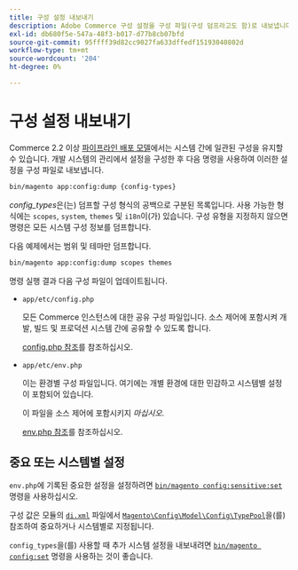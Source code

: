 ```yaml
---
title: 구성 설정 내보내기
description: Adobe Commerce 구성 설정을 구성 파일(구성 덤프라고도 함)로 내보냅니다.
exl-id: db680f5e-547a-48f3-b017-d77b8cb07bfd
source-git-commit: 95ffff39d82cc9027fa633dffedf15193040802d
workflow-type: tm+mt
source-wordcount: '204'
ht-degree: 0%

---
```


# 구성 설정 내보내기

Commerce 2.2 이상 [파이프라인 배포 모델](../deployment/technical-details.md)에서는 시스템 간에 일관된 구성을 유지할 수 있습니다. 개발 시스템의 관리에서 설정을 구성한 후 다음 명령을 사용하여 이러한 설정을 구성 파일로 내보냅니다.

```bash
bin/magento app:config:dump {config-types}
```

_config_types_&#x200B;은(는) 덤프할 구성 형식의 공백으로 구분된 목록입니다. 사용 가능한 형식에는 `scopes`, `system`, `themes` 및 `i18n`이(가) 있습니다. 구성 유형을 지정하지 않으면 명령은 모든 시스템 구성 정보를 덤프합니다.

다음 예제에서는 범위 및 테마만 덤프합니다.

```bash
bin/magento app:config:dump scopes themes
```

명령 실행 결과 다음 구성 파일이 업데이트됩니다.

- `app/etc/config.php`

  모든 Commerce 인스턴스에 대한 공유 구성 파일입니다.
소스 제어에 포함시켜 개발, 빌드 및 프로덕션 시스템 간에 공유할 수 있도록 합니다.

  [config.php 참조](../reference/config-reference-configphp.md)를 참조하십시오.

- `app/etc/env.php`

  이는 환경별 구성 파일입니다.
여기에는 개별 환경에 대한 민감하고 시스템별 설정이 포함되어 있습니다.

  이 파일을 소스 제어에 포함시키지 _마십시오_.

  [env.php 참조](../reference/config-reference-envphp.md)를 참조하십시오.

## 중요 또는 시스템별 설정

`env.php`에 기록된 중요한 설정을 설정하려면 [`bin/magento config:sensitive:set`](set-configuration-values.md#set-values) 명령을 사용하십시오.

구성 값은 모듈의 [`di.xml`](https://developer.adobe.com/commerce/php/development/configuration/sensitive-environment-settings/#how-to-specify-values-as-sensitive-or-system-specific) 파일에서 [`Magento\Config\Model\Config\TypePool`](https://github.com/magento/magento2/blob/2.4/app/code/Magento/Config/Model/Config/TypePool.php)을(를) 참조하여 중요하거나 시스템별로 지정됩니다.

`config_types`을(를) 사용할 때 추가 시스템 설정을 내보내려면 [`bin/magento config:set`](set-configuration-values.md#set-values) 명령을 사용하는 것이 좋습니다.
